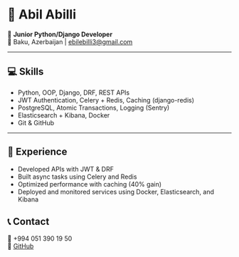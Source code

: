 # 👋 Abil Abilli

🎯 **Junior Python/Django Developer**  
📍 Baku, Azerbaijan | ebilebilli3@gmail.com

---

## 💻 Skills

- Python, OOP, Django, DRF, REST APIs  
- JWT Authentication, Celery + Redis, Caching (django-redis)  
- PostgreSQL, Atomic Transactions, Logging (Sentry)  
- Elasticsearch + Kibana, Docker  
- Git & GitHub

---

## 🚀 Experience

- Developed APIs with JWT & DRF  
- Built async tasks using Celery and Redis  
- Optimized performance with caching (40% gain)  
- Deployed and monitored services using Docker, Elasticsearch, and Kibana

## 📞 Contact

📱 +994 051 390 19 50  
🔗 [GitHub](https://github.com/ebilebilli)
